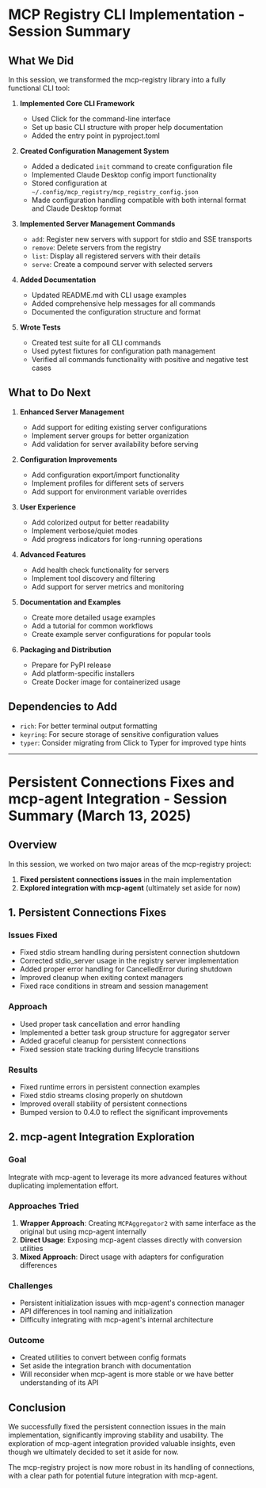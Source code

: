 # MCP Registry CLI Implementation - Session Summary

## What We Did

In this session, we transformed the mcp-registry library into a fully functional CLI tool:

1. **Implemented Core CLI Framework**
   - Used Click for the command-line interface
   - Set up basic CLI structure with proper help documentation
   - Added the entry point in pyproject.toml

2. **Created Configuration Management System**
   - Added a dedicated `init` command to create configuration file
   - Implemented Claude Desktop config import functionality
   - Stored configuration at `~/.config/mcp_registry/mcp_registry_config.json`
   - Made configuration handling compatible with both internal format and Claude Desktop format

3. **Implemented Server Management Commands**
   - `add`: Register new servers with support for stdio and SSE transports
   - `remove`: Delete servers from the registry
   - `list`: Display all registered servers with their details
   - `serve`: Create a compound server with selected servers

4. **Added Documentation**
   - Updated README.md with CLI usage examples
   - Added comprehensive help messages for all commands
   - Documented the configuration structure and format

5. **Wrote Tests**
   - Created test suite for all CLI commands
   - Used pytest fixtures for configuration path management
   - Verified all commands functionality with positive and negative test cases

## What to Do Next

1. **Enhanced Server Management**
   - Add support for editing existing server configurations
   - Implement server groups for better organization
   - Add validation for server availability before serving

2. **Configuration Improvements**
   - Add configuration export/import functionality
   - Implement profiles for different sets of servers
   - Add support for environment variable overrides

3. **User Experience**
   - Add colorized output for better readability
   - Implement verbose/quiet modes
   - Add progress indicators for long-running operations

4. **Advanced Features**
   - Add health check functionality for servers
   - Implement tool discovery and filtering
   - Add support for server metrics and monitoring

5. **Documentation and Examples**
   - Create more detailed usage examples
   - Add a tutorial for common workflows
   - Create example server configurations for popular tools

6. **Packaging and Distribution**
   - Prepare for PyPI release
   - Add platform-specific installers
   - Create Docker image for containerized usage

## Dependencies to Add

- `rich`: For better terminal output formatting
- `keyring`: For secure storage of sensitive configuration values
- `typer`: Consider migrating from Click to Typer for improved type hints

---

# Persistent Connections Fixes and mcp-agent Integration - Session Summary (March 13, 2025)

## Overview

In this session, we worked on two major areas of the mcp-registry project:

1. **Fixed persistent connections issues** in the main implementation
2. **Explored integration with mcp-agent** (ultimately set aside for now)

## 1. Persistent Connections Fixes

### Issues Fixed

- Fixed stdio stream handling during persistent connection shutdown
- Corrected stdio_server usage in the registry server implementation
- Added proper error handling for CancelledError during shutdown
- Improved cleanup when exiting context managers
- Fixed race conditions in stream and session management

### Approach

- Used proper task cancellation and error handling
- Implemented a better task group structure for aggregator server
- Added graceful cleanup for persistent connections
- Fixed session state tracking during lifecycle transitions

### Results

- Fixed runtime errors in persistent connection examples
- Fixed stdio streams closing properly on shutdown
- Improved overall stability of persistent connections
- Bumped version to 0.4.0 to reflect the significant improvements

## 2. mcp-agent Integration Exploration

### Goal

Integrate with mcp-agent to leverage its more advanced features without duplicating implementation effort.

### Approaches Tried

1. **Wrapper Approach**: Creating `MCPAggregator2` with same interface as the original but using mcp-agent internally
2. **Direct Usage**: Exposing mcp-agent classes directly with conversion utilities
3. **Mixed Approach**: Direct usage with adapters for configuration differences

### Challenges

- Persistent initialization issues with mcp-agent's connection manager
- API differences in tool naming and initialization
- Difficulty integrating with mcp-agent's internal architecture

### Outcome

- Created utilities to convert between config formats
- Set aside the integration branch with documentation
- Will reconsider when mcp-agent is more stable or we have better understanding of its API

## Conclusion

We successfully fixed the persistent connection issues in the main implementation, significantly improving stability and usability. The exploration of mcp-agent integration provided valuable insights, even though we ultimately decided to set it aside for now.

The mcp-registry project is now more robust in its handling of connections, with a clear path for potential future integration with mcp-agent.